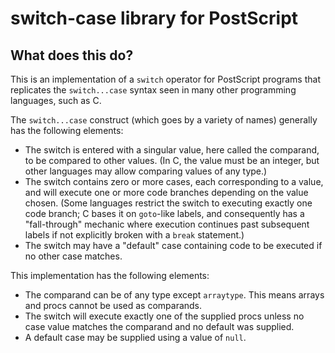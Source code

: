# switch-case library for PostScript

## What does this do?

This is an implementation of a `switch` operator for PostScript programs that replicates the `switch...case` syntax seen in many other programming languages, such as C.

The `switch...case` construct (which goes by a variety of names) generally has the following elements:

- The switch is entered with a singular value, here called the comparand, to be compared to other values. (In C, the value must be an integer, but other languages may allow comparing values of any type.)
- The switch contains zero or more cases, each corresponding to a value, and will execute one or more code branches depending on the value chosen. (Some languages restrict the switch to executing exactly one code branch; C bases it on `goto`-like labels, and consequently has a "fall-through" mechanic where execution continues past subsequent labels if not explicitly broken with a `break` statement.)
- The switch may have a "default" case containing code to be executed if no other case matches.

This implementation has the following elements:

- The comparand can be of any type except `arraytype`. This means arrays and procs cannot be used as comparands.
- The switch will execute exactly one of the supplied procs unless no case value matches the comparand and no default was supplied.
- A default case may be supplied using a value of `null`.